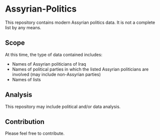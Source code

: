 # Assyrian-Politics
This repository contains modern Assyrian politics data. It is not a complete list by any means.

## Scope
At this time, the type of data contained includes:

- Names of Assyrian politicians of Iraq
- Names of political parties in which the listed Assyrian politicians are involved (may include non-Assyrian parties)
- Names of lists

## Analysis
This repository may include political and/or data analysis.

## Contribution
Please feel free to contribute.

